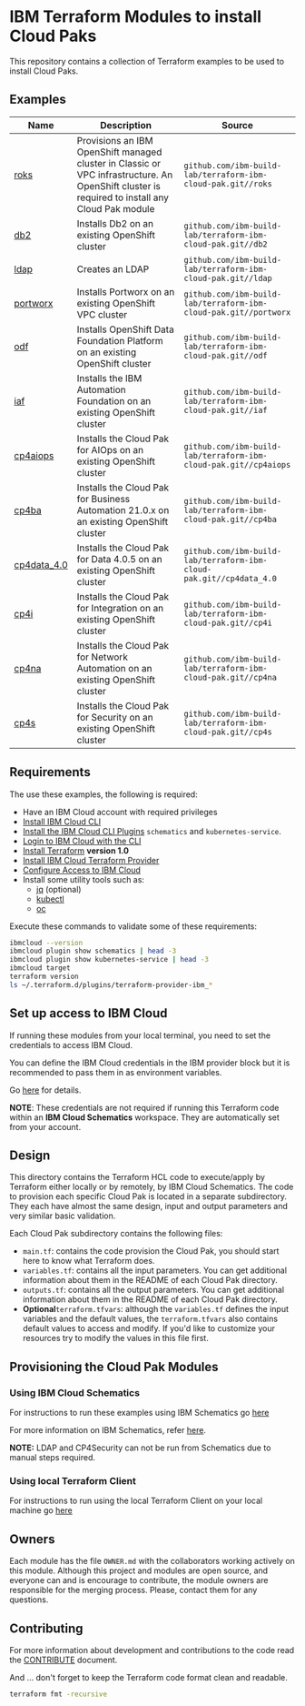 # IBM Terraform Modules to install Cloud Paks

This repository contains a collection of Terraform examples to be used to install Cloud Paks.

## Examples

| Name    | Description                                                                                      | Source                                                                  |
| ------- | ------------------------------------------------------------------------------------------------ | ----------------------------------------------------------------------- |
| [roks](https://github.com/ibm-build-lab/terraform-ibm-cloud-pak/tree/main/roks/)    | Provisions an IBM OpenShift managed cluster in Classic or VPC infrastructure. An OpenShift cluster is required to install any Cloud Pak module | `github.com/ibm-build-lab/terraform-ibm-cloud-pak.git//roks`    |
| [db2](https://github.com/ibm-build-lab/terraform-ibm-cloud-pak/tree/main/db2)  | Installs Db2 on an existing OpenShift cluster                          | `github.com/ibm-build-lab/terraform-ibm-cloud-pak.git//db2`  |
| [ldap](https://github.com/ibm-build-lab/terraform-ibm-cloud-pak/tree/main/ldap)  | Creates an LDAP                           | `github.com/ibm-build-lab/terraform-ibm-cloud-pak.git//ldap`  |
| [portworx](https://github.com/ibm-build-lab/terraform-ibm-cloud-pak/tree/main/portworx)  | Installs Portworx on an existing OpenShift VPC cluster                          | `github.com/ibm-build-lab/terraform-ibm-cloud-pak.git//portworx`  |
| [odf](https://github.com/ibm-build-lab/terraform-ibm-cloud-pak/tree/main/odf)  | Installs OpenShift Data Foundation Platform on an existing OpenShift cluster                          | `github.com/ibm-build-lab/terraform-ibm-cloud-pak.git//odf`  |
| [iaf](https://github.com/ibm-build-lab/terraform-ibm-cloud-pak/tree/main/iaf)  | Installs the IBM Automation Foundation on an existing OpenShift cluster                          | `github.com/ibm-build-lab/terraform-ibm-cloud-pak.git//iaf`  |
| [cp4aiops](https://github.com/ibm-build-lab/terraform-ibm-cloud-pak/tree/main/cp4aiops)  | Installs the Cloud Pak for AIOps on an existing OpenShift cluster                          | `github.com/ibm-build-lab/terraform-ibm-cloud-pak.git//cp4aiops`  |
| [cp4ba](https://github.com/ibm-build-lab/terraform-ibm-cloud-pak/tree/main/cp4ba)  | Installs the Cloud Pak for Business Automation 21.0.x on an existing OpenShift cluster                          | `github.com/ibm-build-lab/terraform-ibm-cloud-pak.git//cp4ba`  |
| [cp4data_4.0](https://github.com/ibm-build-lab/terraform-ibm-cloud-pak/tree/main/cp4data_4.0) | Installs the Cloud Pak for Data 4.0.5 on an existing OpenShift cluster                                 | `github.com/ibm-build-lab/terraform-ibm-cloud-pak.git//cp4data_4.0` |
| [cp4i](https://github.com/ibm-build-lab/terraform-ibm-cloud-pak/tree/main/cp4i)  | Installs the Cloud Pak for Integration on an existing OpenShift cluster                          | `github.com/ibm-build-lab/terraform-ibm-cloud-pak.git//cp4i`  |
| [cp4na](https://github.com/ibm-build-lab/terraform-ibm-cloud-pak/tree/main/cp4na)  | Installs the Cloud Pak for Network Automation on an existing OpenShift cluster                          | `github.com/ibm-build-lab/terraform-ibm-cloud-pak.git//cp4na`  |
| [cp4s](https://github.com/ibm-build-lab/terraform-ibm-cloud-pak/tree/main/cp4s)  | Installs the Cloud Pak for Security on an existing OpenShift cluster                          | `github.com/ibm-build-lab/terraform-ibm-cloud-pak.git//cp4s`  |

## Requirements

The use these examples, the following is required:

- Have an IBM Cloud account with required privileges
- [Install IBM Cloud CLI](https://ibm.github.io/cloud-enterprise-examples/iac/setup-environment#install-ibm-cloud-cli)
- [Install the IBM Cloud CLI Plugins](https://ibm.github.io/cloud-enterprise-examples/iac/setup-environment#ibm-cloud-cli-plugins) `schematics` and `kubernetes-service`.
- [Login to IBM Cloud with the CLI](https://ibm.github.io/cloud-enterprise-examples/iac/setup-environment#login-to-ibm-cloud)
- [Install Terraform](https://ibm.github.io/cloud-enterprise-examples/iac/setup-environment#install-terraform) **version 1.0**
- [Install IBM Cloud Terraform Provider](https://ibm.github.io/cloud-enterprise-examples/iac/setup-environment#configure-access-to-ibm-cloud)
- [Configure Access to IBM Cloud](#configure-access-to-ibm-cloud)
- Install some utility tools such as:
  - [jq](https://stedolan.github.io/jq/download/) (optional)
  - [kubectl](https://kubernetes.io/docs/tasks/tools/install-kubectl/)
  - [oc](https://docs.openshift.com/container-platform/3.6/cli_reference/get_started_cli.html)

Execute these commands to validate some of these requirements:

```bash
ibmcloud --version
ibmcloud plugin show schematics | head -3
ibmcloud plugin show kubernetes-service | head -3
ibmcloud target
terraform version
ls ~/.terraform.d/plugins/terraform-provider-ibm_*
```

## Set up access to IBM Cloud

If running these modules from your local terminal, you need to set the credentials to access IBM Cloud.

You can define the IBM Cloud credentials in the IBM provider block but it is recommended to pass them in as environment variables.

Go [here](./CREDENTIALS.md) for details.

**NOTE**: These credentials are not required if running this Terraform code within an **IBM Cloud Schematics** workspace. They are automatically set from your account.


## Design

This directory contains the Terraform HCL code to execute/apply by Terraform either locally or by remotely, by IBM Cloud Schematics. The code to provision each specific Cloud Pak is located in a separate subdirectory. They each have almost the same design, input and output parameters and very similar basic validation.

Each Cloud Pak subdirectory contains the following files:

- `main.tf`: contains the code provision the Cloud Pak, you should start here to know what Terraform does.
- `variables.tf`: contains all the input parameters. You can get additional information about them in the README of each Cloud Pak directory.
- `outputs.tf`: contains all the output parameters. You can get additional information about them in the README of each Cloud Pak directory.
- **Optional**`terraform.tfvars`: although the `variables.tf` defines the input variables and the default values, the `terraform.tfvars` also contains default values to access and modify. If you'd like to customize your resources try to modify the values in this file first.

## Provisioning the Cloud Pak Modules

### Using IBM Cloud Schematics

For instructions to run these examples using IBM Schematics go [here](./Using_Schematics.md)

For more information on IBM Schematics, refer [here](https://cloud.ibm.com/docs/schematics?topic=schematics-get-started-terraform).

**NOTE:** LDAP and CP4Security can not be run from Schematics due to manual steps required.

### Using local Terraform Client

For instructions to run using the local Terraform Client on your local machine go [here](./Using_Terraform.md)

## Owners

Each module has the file `OWNER.md` with the collaborators working actively on this module. Although this project and modules are open source, and everyone can and is encourage to contribute, the module owners are responsible for the merging process. Please, contact them for any questions.

## Contributing

For more information about development and contributions to the code read the [CONTRIBUTE](./CONTRIBUTE.md) document.

And ... don't forget to keep the Terraform code format clean and readable.

```bash
terraform fmt -recursive
```
